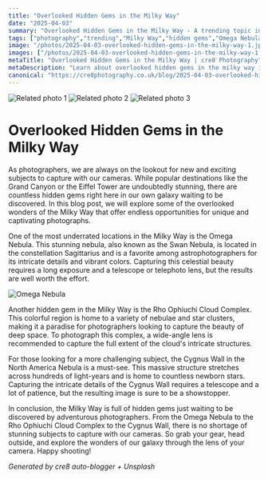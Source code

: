 ```yaml
---
title: "Overlooked Hidden Gems in the Milky Way"
date: "2025-04-03"
summary: "Overlooked Hidden Gems in the Milky Way - A trending topic in photography."
tags: ["photography","trending","Milky Way","hidden gems","Omega Nebula","Rho Ophiuchi Cloud Complex","Cygnus Wall","astrophotographers","deep space","nebulae","star clusters","telescope"]
image: "/photos/2025-04-03-overlooked-hidden-gems-in-the-milky-way-1.jpg"
images: ["/photos/2025-04-03-overlooked-hidden-gems-in-the-milky-way-1.jpg","/photos/2025-04-03-overlooked-hidden-gems-in-the-milky-way-2.jpg","/photos/2025-04-03-overlooked-hidden-gems-in-the-milky-way-3.jpg"]
metaTitle: "Overlooked Hidden Gems in the Milky Way | cre8 Photography"
metaDescription: "Learn about overlooked hidden gems in the milky way in photography with practical tips and insights."
canonical: "https://cre8photography.co.uk/blog/2025-04-03-overlooked-hidden-gems-in-the-milky-way"
---
```



<div class="grid grid-cols-1 sm:grid-cols-2 md:grid-cols-3 gap-4">
  <img src="/photos/2025-04-03-overlooked-hidden-gems-in-the-milky-way-1.jpg" alt="Related photo 1" class="w-full rounded-lg" />
<img src="/photos/2025-04-03-overlooked-hidden-gems-in-the-milky-way-2.jpg" alt="Related photo 2" class="w-full rounded-lg" />
<img src="/photos/2025-04-03-overlooked-hidden-gems-in-the-milky-way-3.jpg" alt="Related photo 3" class="w-full rounded-lg" />
</div>


# Overlooked Hidden Gems in the Milky Way

As photographers, we are always on the lookout for new and exciting subjects to capture with our cameras. While popular destinations like the Grand Canyon or the Eiffel Tower are undoubtedly stunning, there are countless hidden gems right here in our own galaxy waiting to be discovered. In this blog post, we will explore some of the overlooked wonders of the Milky Way that offer endless opportunities for unique and captivating photographs.

One of the most underrated locations in the Milky Way is the Omega Nebula. This stunning nebula, also known as the Swan Nebula, is located in the constellation Sagittarius and is a favorite among astrophotographers for its intricate details and vibrant colors. Capturing this celestial beauty requires a long exposure and a telescope or telephoto lens, but the results are well worth the effort.

![Omega Nebula](omega_nebula.jpg)

Another hidden gem in the Milky Way is the Rho Ophiuchi Cloud Complex. This colorful region is home to a variety of nebulae and star clusters, making it a paradise for photographers looking to capture the beauty of deep space. To photograph this complex, a wide-angle lens is recommended to capture the full extent of the cloud's intricate structures.

For those looking for a more challenging subject, the Cygnus Wall in the North America Nebula is a must-see. This massive structure stretches across hundreds of light-years and is home to countless newborn stars. Capturing the intricate details of the Cygnus Wall requires a telescope and a lot of patience, but the resulting image is sure to be a showstopper.

In conclusion, the Milky Way is full of hidden gems just waiting to be discovered by adventurous photographers. From the Omega Nebula to the Rho Ophiuchi Cloud Complex to the Cygnus Wall, there is no shortage of stunning subjects to capture with our cameras. So grab your gear, head outside, and explore the wonders of our galaxy through the lens of your camera. Happy shooting!

*Generated by cre8 auto-blogger + Unsplash*
